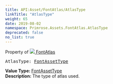 ```yaml
---
title: API:Asset/FontAtlas/AtlasType
linkTitle: "AtlasType"
weight: 65
date: 2019-08-02
namespace: Primrose.Assets.FontAtlas.AtlasType
deprecated: false
no_list: true
---
```

Property of <a href="/docs/api-reference/Class/FontAtlas"><img src="/icons/silk/default.png"/>&nbsp;FontAtlas</a>
<pre class="method-declaration">
AtlasType: <a class="type" href="/docs/api-reference/Misc/FontAssetType">FontAssetType</a></pre>
<b>Value Type: </b>
<a class="type" href="/docs/api-reference/Misc/FontAssetType">FontAssetType</a>
<br/>
<b>Description: </b>
The type of atlas used.

